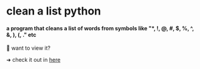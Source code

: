 # clean a list python

#### a program that cleans a list of words from symbols like "*, !, @, #, $, %, ^, &, ), (, ." etc

:pushpin: want to view it?

➜ check it out in [here](https://repl.it/@yasminhillis/RecentMushyBlog#main.py)
